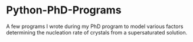 # Python-PhD-Programs
A few programs I wrote during my PhD program to model various factors determining the nucleation rate of crystals from a supersaturated solution.
